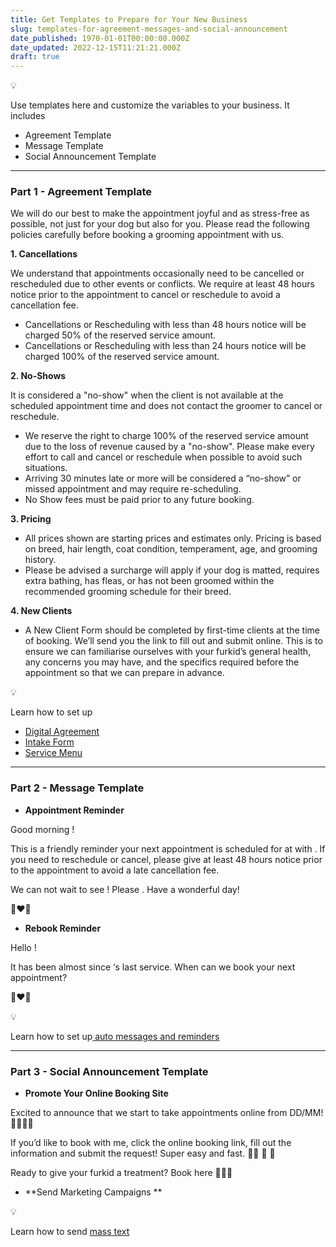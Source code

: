 ```yaml
---
title: Get Templates to Prepare for Your New Business
slug: templates-for-agreement-messages-and-social-announcement
date_published: 1970-01-01T00:00:00.000Z
date_updated: 2022-12-15T11:21:21.000Z
draft: true
---
```


💡

Use templates here and customize the variables to your business. It includes
- Agreement Template
- Message Template
- Social Announcement Template

---

### Part 1 - Agreement Template

We will do our best to make the appointment joyful and as stress-free as possible, not just for your dog but also for you. Please read the following policies carefully before booking a grooming appointment with us.

**1. Cancellations**

We understand that appointments occasionally need to be cancelled or rescheduled due to other events or conflicts. We require at least 48 hours notice prior to the appointment to cancel or reschedule to avoid a cancellation fee.

- Cancellations or Rescheduling with less than 48 hours notice will be charged 50% of the reserved service amount.
- Cancellations or Rescheduling with less than 24 hours notice will be charged 100% of the reserved service amount. 

**2. No-Shows**

It is considered a "no-show" when the client is not available at the scheduled appointment time and does not contact the groomer to cancel or reschedule.

- We reserve the right to charge 100% of the reserved service amount due to the loss of revenue caused by a "no-show". Please make every effort to call and cancel or reschedule when possible to avoid such situations.
- Arriving 30 minutes late or more will be considered a “no-show” or missed appointment and may require re-scheduling.
- No Show fees must be paid prior to any future booking. 

**3. Pricing**

- All prices shown are starting prices and estimates only. Pricing is based on breed, hair length, coat condition, temperament, age, and grooming history.
- Please be advised a surcharge will apply if your dog is matted, requires extra bathing, has fleas, or has not been groomed within the recommended grooming schedule for their breed. 

**4. New Clients**

- A New Client Form should be completed by first-time clients at the time of booking. We’ll send you the link to fill out and submit online. This is to ensure we can familiarise ourselves with your furkid’s general health, any concerns you may have, and the specifics required before the appointment so that we can prepare in advance. 

💡

Learn how to set up
- [Digital Agreement](__GHOST_URL__/digital-agreement/)
- [Intake Form](__GHOST_URL__/intake-form-set-up/)
- [Service Menu](__GHOST_URL__/set-up-service-add-ons/)

---

### Part 2 - Message Template

- ******Appointment Reminder******

Good morning <customerName>! 

This is a friendly reminder your next appointment is scheduled for <Date> at <Time> with <storeName>. If you need to reschedule or cancel, please give at least 48 hours notice prior to the appointment to avoid a late cancellation fee.

We can not wait to see <petName>! 
Please <replyYconfirm>. Have a wonderful day! 

<storeName> 🐶❤️🐾

- ******Rebook Reminder******

Hello <customerName>! 

It has been almost <xxDays> since <petName>‘s last service. When can we book your next appointment?

<storeName> 🐶❤️🐾

💡

Learn how to set up[ auto messages and reminders](__GHOST_URL__/set-up-auto-message-reminders/)

---

### Part 3 - Social Announcement Template

- **Promote Your Online Booking Site**

Excited to announce that we start to take appointments online from DD/MM! 👏🏻👏🏻

If you’d like to book with me, click the online booking link, fill out the information and submit the request! Super easy and fast. 🙌🏼 🐶 🥰

Ready to give your furkid a treatment? Book here 🐾🐾🐾 <online booking link>

- **Send Marketing Campaigns **

💡

Learn how to send [mass text](__GHOST_URL__/mass-text/)
